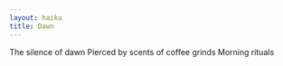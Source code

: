 ```yaml
---
layout: haiku
title: Dawn
---
```


The silence of dawn
Pierced by scents of coffee grinds
Morning rituals
